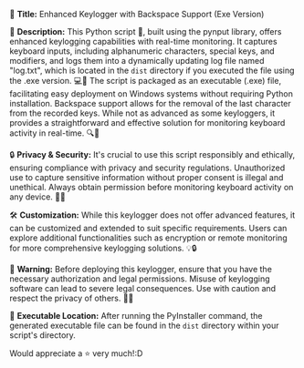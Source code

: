 🔐 **Title:** Enhanced Keylogger with Backspace Support (Exe Version)

📝 **Description:**
This Python script 🐍, built using the pynput library, offers enhanced keylogging capabilities with real-time monitoring. It captures keyboard inputs, including alphanumeric characters, special keys, and modifiers, and logs them into a dynamically updating log file named "log.txt", which is located in the `dist` directory if you executed the file using the .exe version. 💻📄 The script is packaged as an executable (.exe) file, facilitating easy deployment on Windows systems without requiring Python installation. Backspace support allows for the removal of the last character from the recorded keys. While not as advanced as some keyloggers, it provides a straightforward and effective solution for monitoring keyboard activity in real-time. 🔍🚀

🔒 **Privacy & Security:**
It's crucial to use this script responsibly and ethically, ensuring compliance with privacy and security regulations. Unauthorized use to capture sensitive information without proper consent is illegal and unethical. Always obtain permission before monitoring keyboard activity on any device. 🚫👀

🛠️ **Customization:**
While this keylogger does not offer advanced features, it can be customized and extended to suit specific requirements. Users can explore additional functionalities such as encryption or remote monitoring for more comprehensive keylogging solutions. 💡🔒

📣 **Warning:**
Before deploying this keylogger, ensure that you have the necessary authorization and legal permissions. Misuse of keylogging software can lead to severe legal consequences. Use with caution and respect the privacy of others. 🚨🔑

📂 **Executable Location:**
After running the PyInstaller command, the generated executable file can be found in the `dist` directory within your script's directory.

Would appreciate a ⭐ very much!:D
